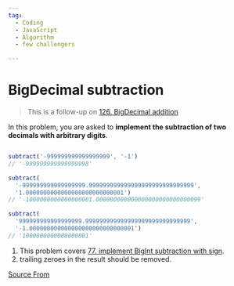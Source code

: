 ```yaml
---
tag:
  - Coding
  - JavaScript
  - Algorithm
  - few challengers

---
```

  
# BigDecimal subtraction

> This is a follow-up on [126\. BigDecimal addition](https://bigfrontend.dev/problem/decimal-addition)

In this problem, you are asked to **implement the subtraction of two decimals with arbitrary digits**.

```js

subtract('-999999999999999999', '-1')
// '-999999999999999998'

subtract(
  '-999999999999999999.999999999999999999999999999999', 
  '1.0000000000000000000000000001')
// '-1000000000000000001.000000000000000000000000000099'

subtract(
  '999999999999999999.999999999999999999999999999999', 
  '-1.000000000000000000000000000001')
// '1000000000000000001'
```

1.  This problem covers [77\. implement BigInt subtraction with sign](https://bigfrontend.dev/problem/implement-BigInt-subtraction-with-sign).
2.  trailing zeroes in the result should be removed.


[Source From](https://bigfrontend.dev/problem/bigdecimal-subtraction)

  
